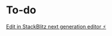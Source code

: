 # To-do

[Edit in StackBlitz next generation editor ⚡️](https://stackblitz.com/~/github.com/manni2000/To-do)